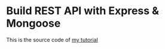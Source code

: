 # Build REST API with Express & Mongoose

This is the source code of [my tutorial](https://rahmanfadhil.com/express-rest-api/)
